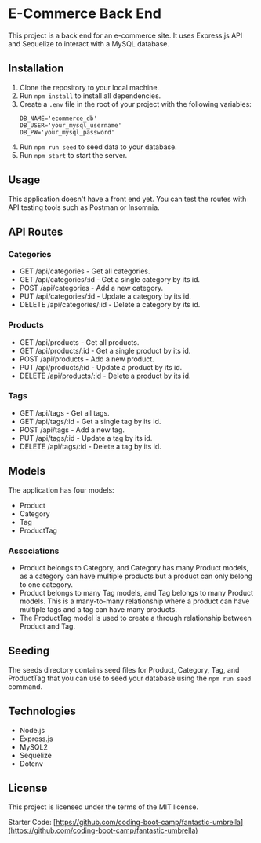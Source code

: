 # E-Commerce Back End

This project is a back end for an e-commerce site. It uses Express.js API and Sequelize to interact with a MySQL database.

## Installation
1. Clone the repository to your local machine.
2. Run `npm install` to install all dependencies.
3. Create a `.env` file in the root of your project with the following variables:
   ```
   DB_NAME='ecommerce_db'
   DB_USER='your_mysql_username'
   DB_PW='your_mysql_password'
   ```
4. Run `npm run seed` to seed data to your database.
5. Run `npm start` to start the server.

## Usage
This application doesn't have a front end yet. You can test the routes with API testing tools such as Postman or Insomnia.

## API Routes
### Categories
- GET /api/categories - Get all categories.
- GET /api/categories/:id - Get a single category by its id.
- POST /api/categories - Add a new category.
- PUT /api/categories/:id - Update a category by its id.
- DELETE /api/categories/:id - Delete a category by its id.

### Products
- GET /api/products - Get all products.
- GET /api/products/:id - Get a single product by its id.
- POST /api/products - Add a new product.
- PUT /api/products/:id - Update a product by its id.
- DELETE /api/products/:id - Delete a product by its id.

### Tags
- GET /api/tags - Get all tags.
- GET /api/tags/:id - Get a single tag by its id.
- POST /api/tags - Add a new tag.
- PUT /api/tags/:id - Update a tag by its id.
- DELETE /api/tags/:id - Delete a tag by its id.

## Models
The application has four models:
- Product
- Category
- Tag
- ProductTag

### Associations
- Product belongs to Category, and Category has many Product models, as a category can have multiple products but a product can only belong to one category.
- Product belongs to many Tag models, and Tag belongs to many Product models. This is a many-to-many relationship where a product can have multiple tags and a tag can have many products.
- The ProductTag model is used to create a through relationship between Product and Tag.

## Seeding
The seeds directory contains seed files for Product, Category, Tag, and ProductTag that you can use to seed your database using the `npm run seed` command.

## Technologies
- Node.js
- Express.js
- MySQL2
- Sequelize
- Dotenv

## License
This project is licensed under the terms of the MIT license.

Starter Code: [https://github.com/coding-boot-camp/fantastic-umbrella](https://github.com/coding-boot-camp/fantastic-umbrella)